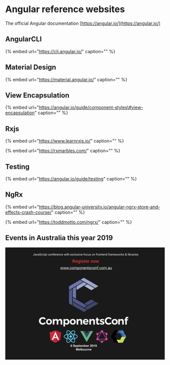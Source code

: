 # Angular reference websites

The official Angular documentation [https://angular.io/](https://angular.io/)

## AngularCLI

{% embed url="https://cli.angular.io/" caption="" %}

## Material Design

{% embed url="https://material.angular.io/" caption="" %}

## View Encapsulation

{% embed url="https://angular.io/guide/component-styles\#view-encapsulation" caption="" %}

## Rxjs

{% embed url="https://www.learnrxjs.io/" caption="" %}

{% embed url="https://rxmarbles.com/" caption="" %}

## Testing

{% embed url="https://angular.io/guide/testing" caption="" %}

## NgRx

{% embed url="https://blog.angular-university.io/angular-ngrx-store-and-effects-crash-course/" caption="" %}

{% embed url="https://toddmotto.com/ngrx/" caption="" %}

## Events in Australia this year 2019

![](../.gitbook/assets/mel-conference-ad.png)

